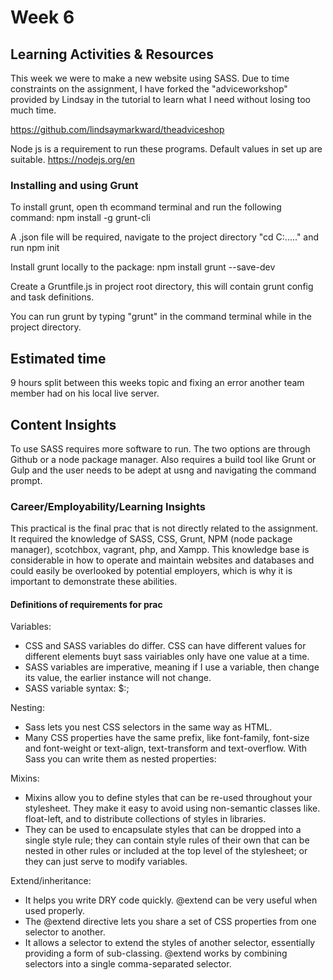 # Week 6
## Learning Activities & Resources
This week we were to make a new website using SASS. Due to time constraints on the assignment, I have forked the "adviceworkshop" provided by Lindsay in the tutorial to learn what I need without losing too much time.

https://github.com/lindsaymarkward/theadviceshop 

Node js is a requirement to run these programs. Default values in set up are suitable. 
https://nodejs.org/en 


### Installing and using Grunt
To install grunt, open th ecommand terminal and run the following command:
npm install -g grunt-cli

A .json file will be required, navigate to the project directory "cd C:....." and run 
npm init

Install grunt locally to the package:
npm install grunt --save-dev

Create a Gruntfile.js in project root directory, this will contain grunt config and task definitions.

You can run grunt by typing "grunt" in the command terminal while in the project directory. 

## Estimated time
9 hours split between this weeks topic and fixing an error another team member had on his local live server.

## Content Insights
To use SASS requires more software to run. The two options are through Github or a node package manager. 
Also requires a build tool like Grunt or Gulp and the user needs to be adept at usng and navigating the command prompt. 

### Career/Employability/Learning Insights
This practical is the final prac that is not directly related to the assignment.
It required the knowledge of SASS, CSS, Grunt, NPM (node package manager), scotchbox, vagrant, php, and Xampp. 
This knowledge base is considerable in how to operate and maintain websites and databases and could easily be overlooked by potential employers, 
which is why it is important to demonstrate these abilities. 

#### Definitions of requirements for prac
Variables:
-	CSS and SASS variables do differ. CSS can have different values for different elements buyt sass vairiables only have one value at a time.
-	SASS variables are imperative, meaning if I use a variable, then change its value, the earlier instance will not change. 
-	SASS variable syntax: $<variable name>:<value>;

Nesting:
-	 Sass lets you nest CSS selectors in the same way as HTML.
-	Many CSS properties have the same prefix, like font-family, font-size and font-weight or text-align, text-transform and text-overflow. With Sass you can write them as nested properties:

Mixins:
-	Mixins allow you to define styles that can be re-used throughout your stylesheet. They make it easy to avoid using non-semantic classes like. float-left, and to distribute collections of styles in libraries.
-	They can be used to encapsulate styles that can be dropped into a single style rule; they can contain style rules of their own that can be nested in other rules or included at the top level of the stylesheet; or they can just serve to modify variables.

Extend/inheritance:
-	It helps you write DRY code quickly. @extend can be very useful when used properly.
-	The @extend directive lets you share a set of CSS properties from one selector to another.
-	It allows a selector to extend the styles of another selector, essentially providing a form of sub-classing. @extend works by combining selectors into a single comma-separated selector.
